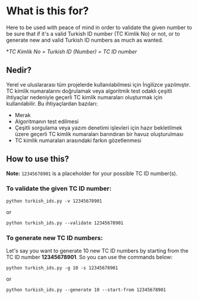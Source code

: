 # What is this for?
Here to be used with peace of mind in order to validate the given number to be sure that if it's a valid Turkish ID number (TC Kimlik No) or not, or to generate new and valid Turkish ID numbers as much as wanted.

\**TC Kimlik No = Turkish ID (Number) = TC ID number*

## Nedir?
Yerel ve uluslararası tüm projelerde kullanılabilmesi için İngilizce yazılmıştır. TC kimlik numaralarını doğrulamak veya algoritmik test odaklı çeşitli ihtiyaçlar nedeniyle geçerli TC kimlik numaraları oluşturmak için kullanılabilir. Bu ihtiyaçlardan bazıları:
* Merak
* Algoritmanın test edilmesi
* Çeşitli sorgulama veya yazım denetimi işlevleri için hazır bekletilmek üzere geçerli TC kimlik numaraları barındıran bir havuz oluşturulması
* TC kimlik numaraları arasındaki farkın gözetlenmesi


## How to use this?
**Note:** `12345678901` is a placeholder for your possible TC ID number(s).

### To validate the given TC ID number:
```
python turkish_ids.py -v 12345678901
```
or
```
python turkish_ids.py --validate 12345678901
```

### To generate new TC ID numbers:
Let's say you want to generate 10 new TC ID numbers by starting from the TC ID number **12345678901**. So you can use the commands below:
```
python turkish_ids.py -g 10 -s 12345678901
```
or
```
python turkish_ids.py --generate 10 --start-from 12345678901
```
